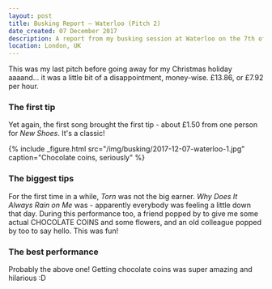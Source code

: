 ```yaml
---
layout: post
title: Busking Report – Waterloo (Pitch 2)
date_created: 07 December 2017
description: A report from my busking session at Waterloo on the 7th of December 2017!
location: London, UK
---
```


This was my last pitch before going away for my Christmas holiday aaaand... it was a little bit of a disappointment, money-wise. £13.86, or £7.92 per hour.

### The first tip

Yet again, the first song brought the first tip - about £1.50 from one person for _New Shoes_. It's a classic!

{% include _figure.html src="/img/busking/2017-12-07-waterloo-1.jpg" caption="Chocolate coins, seriously" %}

### The biggest tips

For the first time in a while, _Torn_ was not the big earner. _Why Does It Always Rain on Me_ was - apparently everybody was feeling a little down that day. During this performance too, a friend popped by to give me some actual CHOCOLATE COINS and some flowers, and an old colleague popped by too to say hello. This was fun!

### The best performance

Probably the above one! Getting chocolate coins was super amazing and hilarious :D
